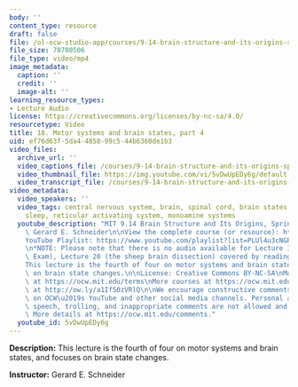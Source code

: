 ```yaml
---
body: ''
content_type: resource
draft: false
file: /ol-ocw-studio-app/courses/9-14-brain-structure-and-its-origins-spring-2014/mit9_14s14_lec18_360p_16_9.mp4
file_size: 70700506
file_type: video/mp4
image_metadata:
  caption: ''
  credit: ''
  image-alt: ''
learning_resource_types:
- Lecture Audio
license: https://creativecommons.org/licenses/by-nc-sa/4.0/
resourcetype: Video
title: 18. Motor systems and brain states, part 4
uid: ef76d63f-5da4-4858-99c5-44b6360de1b3
video_files:
  archive_url: ''
  video_captions_file: /courses/9-14-brain-structure-and-its-origins-spring-2014/mit9_14s14_lec18_captions.vtt
  video_thumbnail_file: https://img.youtube.com/vi/5vDwUpEDy6g/default.jpg
  video_transcript_file: /courses/9-14-brain-structure-and-its-origins-spring-2014/mit9_14s14_lec18_transcript.pdf
video_metadata:
  video_speakers: ''
  video_tags: central nervous system, brain, spinal cord, brain states, motor systems,
    sleep, reticular activating system, monoamine systems
  youtube_description: "MIT 9.14 Brain Structure and Its Origins, Spring 2014\nInstructor:\
    \ Gerard E. Schneider\n\nView the complete course (or resource): https://ocw.mit.edu/9-14S14\n\
    YouTube Playlist: https://www.youtube.com/playlist?list=PLUl4u3cNGP62ABe0O-0qtaHHxyKQi1ZwR\n\
    \n*NOTE: Please note that there is no audio available for Lecture 19 (Midterm\
    \ Exam), Lecture 20 (the sheep brain dissection) covered by readings only.*\n\n\
    This lecture is the fourth of four on motor systems and brain states, and focuses\
    \ on brain state changes.\n\nLicense: Creative Commons BY-NC-SA\nMore information\
    \ at https://ocw.mit.edu/terms\nMore courses at https://ocw.mit.edu\nSupport OCW\
    \ at http://ow.ly/a1If50zVRlQ\n\nWe encourage constructive comments and discussion\
    \ on OCW\u2019s YouTube and other social media channels. Personal attacks, hate\
    \ speech, trolling, and inappropriate comments are not allowed and may be removed.\
    \ More details at https://ocw.mit.edu/comments."
  youtube_id: 5vDwUpEDy6g
---
```

**Description:** This lecture is the fourth of four on motor systems and brain states, and focuses on brain state changes.

**Instructor:** Gerard E. Schneider
